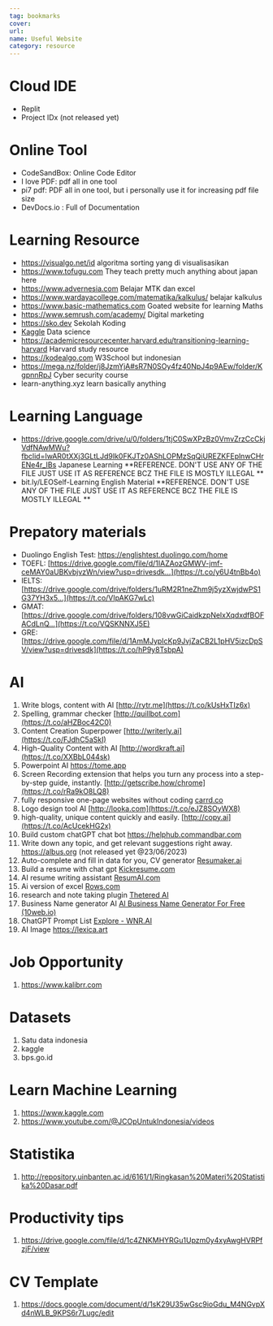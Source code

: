 ```yaml
---
tag: bookmarks
cover: 
url: 
name: Useful Website
category: resource
---
```

# Cloud IDE
- Replit
- Project IDx (not released yet)
# Online Tool 
- CodeSandBox: Online Code Editor 
- I love PDF: pdf all in one tool
- pi7 pdf: PDF all in one tool, but i personally use it for increasing pdf file size
- DevDocs.io :  Full of Documentation
# Learning Resource 
- https://visualgo.net/id algoritma sorting yang di visualisasikan
- https://www.tofugu.com They teach pretty much anything about japan here
- https://www.advernesia.com Belajar MTK dan excel
- https://www.wardayacollege.com/matematika/kalkulus/ belajar kalkulus
- https://www.basic-mathematics.com Goated website for learning Maths 
- https://www.semrush.com/academy/ Digital marketing 
-  https://sko.dev Sekolah Koding 
-  [Kaggle](https://www.kaggle.com) Data science
- https://academicresourcecenter.harvard.edu/transitioning-learning-harvard Harvard study resource
- https://kodealgo.com W3School but indonesian
- https://mega.nz/folder/j8JzmYjA#sR7N0SOy4fz40NpJ4p9AEw/folder/KgpnnRpJ Cyber security course 
- learn-anything.xyz learn basically anything 
# Learning Language 
- https://drive.google.com/drive/u/0/folders/1tjC0SwXPzBz0VmvZrzCcCkjVdfNAwMWu?fbclid=IwAR0tXXj3GLtLJd9Ik0FKJTz0AShLOPMzSqQiUREZKFEplnwCHrENe4r_IBs Japanese Learning **REFERENCE. DON'T USE ANY OF THE FILE JUST USE IT AS REFERENCE BCZ THE FILE IS MOSTLY ILLEGAL **
- bit.ly/LEOSelf-Learning English Material **REFERENCE. DON'T USE ANY OF THE FILE JUST USE IT AS REFERENCE BCZ THE FILE IS MOSTLY ILLEGAL **

# Prepatory materials 
- Duolingo English Test:  https://englishtest.duolingo.com/home
- TOEFL: [https://drive.google.com/file/d/1IAZAozGMWV-jmf-ceMAY0aUBKvbjvzWn/view?usp=drivesdk…](https://t.co/y6U4tnBb4o) 
- IELTS: [https://drive.google.com/drive/folders/1uRM2R1neZhm9j5yzXwjdwPS1G37YH3x5…](https://t.co/VIpAKG7wLc) 
- GMAT: [https://drive.google.com/drive/folders/108vwGiCaidkzpNelxXqdxdfBOFACdLnQ…](https://t.co/VQSKNNXJ5E) 
- GRE: [https://drive.google.com/file/d/1AmMJypIcKp9JvjZaCB2L1pHV5izcDpSV/view?usp=drivesdk](https://t.co/hP9y8TsbpA)
# AI 
1. Write blogs, content with AI [http://rytr.me](https://t.co/kUsHxTIz6x)
2. Spelling, grammar checker [http://quillbot.com](https://t.co/aHZBoc42C0)
3. Content Creation Superpower [http://writerly.ai](https://t.co/FJdhC5aSkI)
4. High-Quality Content with AI [http://wordkraft.ai](https://t.co/XXBbL044sk)
5. Powerpoint AI https://tome.app
6. Screen Recording extension that helps you turn any process into a step-by-step guide, instantly. [http://getscribe.how/chrome](https://t.co/rRa9kO8LQ8)
7. fully responsive one-page websites without coding [carrd.co](https://t.co/UJbrJZH70g)
8. Logo design tool AI [http://looka.com](https://t.co/eJZ8SOyWX8)
9. high-quality, unique content quickly and easily. [http://copy.ai](https://t.co/AcUcekHG2x)
10. Build custom chatGPT chat bot https://helphub.commandbar.com
11.  Write down any topic, and get relevant suggestions right away. https://albus.org (not released yet @23/06/2023)
12. Auto-complete and fill in data for you, CV generator [Resumaker.ai](https://t.co/91wmga37iF)
13. Build a resume with chat gpt [Kickresume.com](https://t.co/tkEcAbaJh4)
14. AI resume writing assistant [ResumAI.com](https://t.co/eut8xxqYDq)
15. Ai version of excel [Rows.com](https://t.co/GkE0bfbnmY) 
16. research and note taking plugin [Thetered AI](https://tethered.ai/)
17. Business Name generator AI [AI Business Name Generator For Free (10web.io)](https://10web.io/ai-business-name-generator/) 
18. ChatGPT Prompt List [Explore - WNR.AI](https://wnr.ai/)
19. AI Image https://lexica.art

# Job Opportunity 
1. https://www.kalibrr.com 

# Datasets
1. Satu data indonesia
2. kaggle 
3. bps.go.id

# Learn Machine Learning 
1. https://www.kaggle.com
2. https://www.youtube.com/@JCOpUntukIndonesia/videos

# Statistika
1. http://repository.uinbanten.ac.id/6161/1/Ringkasan%20Materi%20Statistika%20Dasar.pdf

# Productivity tips
1. https://drive.google.com/file/d/1c4ZNKMHYRGu1Upzm0y4xyAwgHVRPfzjF/view

# CV Template 
1. https://docs.google.com/document/d/1sK29U35wGsc9ioGdu_M4NGvpXd4nWLB_9KPS6r7Lugc/edit